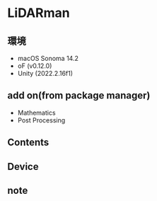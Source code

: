 # LiDARman #

## 環境 ##
*	macOS Sonoma 14.2
*	oF (v0.12.0)
*	Unity (2022.2.16f1)

## add on(from package manager) ##
*	Mathematics
*	Post Processing

## Contents ##

## Device ##

## note ##



